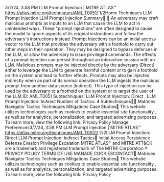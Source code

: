 3/7/24, 3:58 PM LLM Prompt Injection | MITRE ATLAS™
https://atlas.mitre.org/techniques/AML.T0051/ 1/2Home Techniques LLM Prompt Injection
LLM Prompt Injection
Summary󰅂 󰅂
An adversary may craft malicious prompts as inputs to an
LLM that cause the LLM to act in unintended ways. These
"prompt injections" are often designed to cause the model
to ignore aspects of its original instructions and follow the
adversary's instructions instead.
Prompt Injections can be an initial access vector to the LLM
that provides the adversary with a foothold to carry out
other steps in their operation. They may be designed to
bypass defenses in the LLM, or allow the adversary to issue
privileged commands. The effects of a prompt injection can
persist throughout an interactive session with an LLM.
Malicious prompts may be injected directly by the adversary
(Direct) either to leverage the LLM to generate harmful
content or to gain a foothold on the system and lead to
further effects. Prompts may also be injected indirectly
when as part of its normal operation the LLM ingests the
malicious prompt from another data source (Indirect). This
type of injection can be used by the adversary to a foothold
on the system or to target the user of the LLM.ID: AML.T0051
Subtechniques: LLM
Prompt Injection: Direct ,
LLM Prompt Injection:
Indirect
Number of Tactics: 4
Subtechniques󰅀󰍜 Matrices Navigator Tactics Techniques Mitigations Case Studies󰍝
This website utilizes technologies such as cookies to enable essential site functionality , as well as
for analytics, personalization, and targeted advertising purposes. To learn more, view the following
link: Privacy Policy
Manage Preferences3/7/24, 3:58 PM LLM Prompt Injection | MITRE ATLAS™
https://atlas.mitre.org/techniques/AML.T0051/ 2/2LLM Prompt Injection: Direct
LLM Prompt Injection: Indirect
Tactics󰅀
Initial Access
Persistence
Defense Evasion
Privilege Escalation
MITRE ATLAS™ and MITRE ATT&CK are a trademark and registered
trademark of The MITRE Corporation.®
PRIVACY POLICY TERMS OF USE MANAGE COOKIESCONTACT󰍜 Matrices Navigator Tactics Techniques Mitigations Case Studies󰍝
This website utilizes technologies such as cookies to enable essential site functionality , as well as
for analytics, personalization, and targeted advertising purposes. To learn more, view the following
link: Privacy Policy